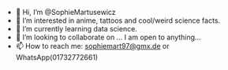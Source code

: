 - 👋 Hi, I’m @SophieMartusewicz
- 👀 I’m interested in anime, tattoos and cool/weird science facts. 
- 🌱 I’m currently learning data science.
- 💞️ I’m looking to collaborate on ... I am open to anything... 
- 📫 How to reach me: sophiemart97@gmx.de or WhatsApp(01732772661)

<!---
SophieMartusewicz/SophieMartusewicz is a ✨ special ✨ repository because its `README.md` (this file) appears on your GitHub profile.
You can click the Preview link to take a look at your changes.
--->

